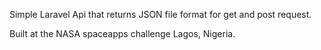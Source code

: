 Simple Laravel Api that returns JSON file format for get and post request. 

Built at the NASA spaceapps challenge Lagos, Nigeria.